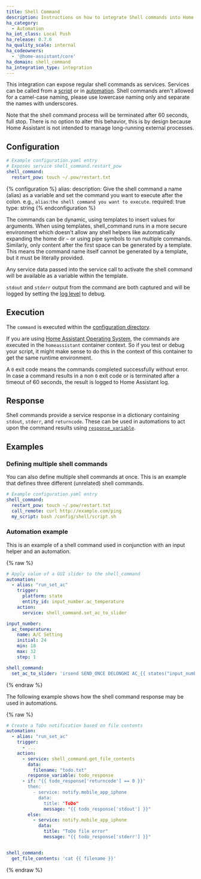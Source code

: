 ```yaml
---
title: Shell Command
description: Instructions on how to integrate Shell commands into Home Assistant.
ha_category:
  - Automation
ha_iot_class: Local Push
ha_release: 0.7.6
ha_quality_scale: internal
ha_codeowners:
  - '@home-assistant/core'
ha_domain: shell_command
ha_integration_type: integration
---
```


This integration can expose regular shell commands as services. Services can be called from a [script] or in [automation].
Shell commands aren't allowed for a camel-case naming, please use lowercase naming only and separate the names with underscores.

Note that the shell command process will be terminated after 60 seconds, full stop. There is no option to alter this behavior, this is by design because Home Assistant is not intended to manage long-running external processes.

[script]: /integrations/script/
[automation]: /getting-started/automation/

## Configuration

```yaml
# Example configuration.yaml entry
# Exposes service shell_command.restart_pow
shell_command:
  restart_pow: touch ~/.pow/restart.txt
```

{% configuration %}
alias:
  description: Give the shell command a name (alias) as a variable and set the command you want to execute after the colon. e.g., `alias`:`the shell command you want to execute`.
  required: true
  type: string
{% endconfiguration %}

The commands can be dynamic, using templates to insert values for arguments. When using templates, shell_command runs in a more secure environment which doesn't allow any shell helpers like automatically expanding the home dir `~` or using pipe symbols to run multiple commands. Similarly, only content after the first space can be generated by a template. This means the command name itself cannot be generated by a template, but it must be literally provided.

Any service data passed into the service call to activate the shell command will be available as a variable within the template.

`stdout` and `stderr` output from the command are both captured and will be logged by setting the [log level](/integrations/logger/) to debug.

## Execution

The `command` is executed within the [configuration directory](/docs/configuration/).

<div class='note'>

If you are using [Home Assistant Operating System](https://github.com/home-assistant/operating-system), the commands are executed in the `homeassistant` container context. So if you test or debug your script, it might make sense to do this in the context of this container to get the same runtime environment.

</div>

A `0` exit code means the commands completed successfully without error. In case a command results in a non `0` exit code or is terminated after a timeout of 60 seconds, the result is logged to Home Assistant log.

## Response

Shell commands provide a service response in a dictionary containing `stdout`, `stderr`, and `returncode`. These can be used in automations to act upon the command results using [`response_variable`](/docs/scripts/service-calls#use-templates-to-handle-response-data).

## Examples

### Defining multiple shell commands

You can also define multiple shell commands at once. This is an example
that defines three different (unrelated) shell commands.

```yaml
# Example configuration.yaml entry
shell_command:
  restart_pow: touch ~/.pow/restart.txt
  call_remote: curl http://example.com/ping
  my_script: bash /config/shell/script.sh
```

### Automation example

This is an example of a shell command used in conjunction with an input
helper and an automation.

{% raw %}

```yaml
# Apply value of a GUI slider to the shell_command
automation:
  - alias: "run_set_ac"
    trigger:
      platform: state
      entity_id: input_number.ac_temperature
    action:
      service: shell_command.set_ac_to_slider

input_number:
  ac_temperature:
    name: A/C Setting
    initial: 24
    min: 18
    max: 32
    step: 1

shell_command:
  set_ac_to_slider: 'irsend SEND_ONCE DELONGHI AC_{{ states("input_number.ac_temperature") }}_AUTO'
```

{% endraw %}

The following example shows how the shell command response may be used in automations.

{% raw %}

```yaml
# Create a ToDo notification based on file contents
automation:
  - alias: "run_set_ac"
    trigger:
      - ...
    action:
      - service: shell_command.get_file_contents
        data:
          filename: "todo.txt"
        response_variable: todo_response
      - if: "{{ todo_response['returncode'] == 0 }}'
        then:
          - service: notify.mobile_app_iphone
            data:
              title: "ToDo"
              message: "{{ todo_response['stdout'] }}"
        else:
          - service: notify.mobile_app_iphone
            data:
              title: "ToDo file error"
              message: "{{ todo_response['stderr'] }}"


shell_command:
  get_file_contents: 'cat {{ filename }}'
```

{% endraw %}
